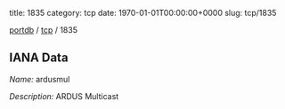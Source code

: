 title: 1835
category: tcp
date: 1970-01-01T00:00:00+0000
slug: tcp/1835

[portdb](/) / [tcp](/category/tcp.html) / 1835


## IANA Data

_Name:_ ardusmul

_Description:_ ARDUS Multicast

